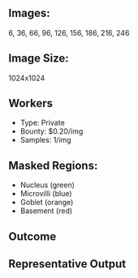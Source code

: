 ## Images: 
6, 36, 66, 96, 126, 156, 186, 216, 246
## Image Size:
1024x1024

## Workers
 - Type: Private
 - Bounty: $0.20/img
 - Samples: 1/img

## Masked Regions:
 - Nucleus (green)
 - Microvilli (blue)
 - Goblet (orange)
 - Basement (red)
 
## Outcome

 
 ## Representative Output
 ![]()
 ![]()
 ![]()
